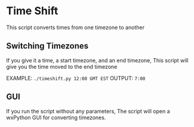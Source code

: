 Time Shift
==========
This script converts times from one timezone to another

Switching Timezones
-------------------
If you give it a time, a start timezone, and an end timezone,
This script will give you the time moved to the end timezone

EXAMPLE:
`./timeshift.py 12:00 GMT EST`
OUTPUT:
`7:00`

GUI
---
If you run the script without any parameters,
The script will open a wxPython GUI for converting timezones.

